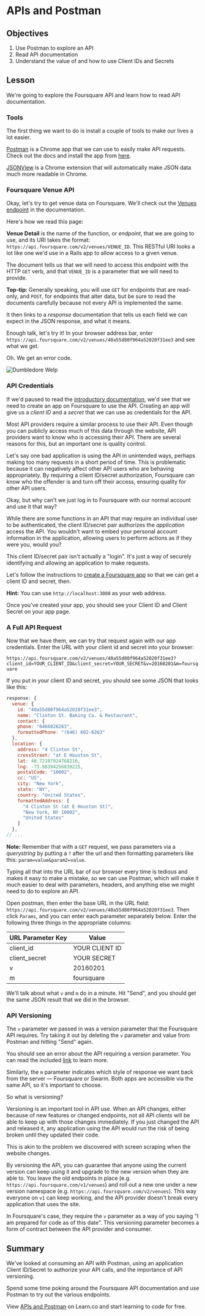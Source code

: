 # APIs and Postman

## Objectives

1. Use Postman to explore an API
2. Read API documentation
3. Understand the value of and how to use Client IDs and Secrets


## Lesson

We're going to explore the Foursquare API and learn how to read API documentation.

### Tools

The first thing we want to do is install a couple of tools to make our lives a lot easier.

[Postman](https://www.getpostman.com/) is a Chrome app that we can use to easily make API requests. Check out the docs and install the app from [here](https://www.getpostman.com/docs/).

[JSONView](https://chrome.google.com/webstore/detail/jsonview/chklaanhfefbnpoihckbnefhakgolnmc) is a Chrome extension that will automatically make JSON data much more readable in Chrome.

### Foursquare Venue API

Okay, let's try to get venue data on Foursquare. We'll check out the [Venues endpoint](https://developer.foursquare.com/docs/venues/venues) in the documentation.

Here's how we read this page:

**Venue Detail** is the name of the function, or *endpoint*, that we are going to use, and its URI takes the format: `https://api.foursquare.com/v2/venues/VENUE_ID`. This RESTful URI looks a lot like one we'd use in a Rails app to allow access to a given venue.

The document tells us that we will need to access this endpoint with the HTTP `GET` verb, and that `VENUE_ID` is a parameter that we will need to provide.

**Top-tip:** Generally speaking, you will use `GET` for endpoints that are read-only, and `POST`, for endpoints that alter data, but be sure to read the documents carefully because not every API is implemented the same.

It then links to a *response* documentation that tells us each field we can expect in the JSON response, and what it means.

Enough talk, let's try it! In your browser address bar, enter `https://api.foursquare.com/v2/venues/40a55d80f964a52020f31ee3` and see what we get.

Oh. We get an error code.

![Dumbledore Welp](http://i.giphy.com/tpwwhv1BLd31e.gif)

### API Credentials

If we'd paused to read the [introductory documentation](https://developer.foursquare.com/start), we'd see that we need to create an app on Foursquare to use the API. Creating an app will give us a *client ID* and a *secret* that we can use as credentials for the API.

Most API providers require a similar process to use their API. Even though you can publicly access much of this data through the website, API providers want to know who is accessing their API. There are several reasons for this, but an important one is quality control.

Let's say one bad application is using the API in unintended ways, perhaps making too many requests in a short period of time. This is problematic because it can negatively affect other API users who are behaving appropriately. By requiring a client ID/secret authorization, Foursquare can know who the offender is and turn off their access, ensuring quality for other API users.

Okay, but why can't we just log in to Foursquare with our normal account and use it that way?

While there are some functions in an API that may require an individual user to be authenticated, the client ID/secret pair authorizes the *application* access the API. You wouldn't want to embed your personal account information in the application, allowing users to perform actions as if they were you, would you?

This client ID/secret pair isn't actually a "login". It's just a way of securely identifying and allowing an application to make requests.

Let's follow the instructions to [create a Foursquare app](https://foursquare.com/developers/apps) so that we can get a client ID and secret, then.

**Hint:** You can use `http://localhost:3000` as your web address.

Once you've created your app, you should see your Client ID and Client Secret on your app page. 

### A Full API Request

Now that we have them, we can try that request again with our app credentials. Enter the URL with your client id and secret into your browser:

`https://api.foursquare.com/v2/venues/40a55d80f964a52020f31ee3?client_id=YOUR_CLIENT_ID&client_secret=YOUR_SECRET&v=20160201&m=foursquare`

If you put in your client ID and secret, you should see some JSON that looks like this:

```javascript
response: {
  venue: {
    id: "40a55d80f964a52020f31ee3",
    name: "Clinton St. Baking Co. & Restaurant",
    contact: {
    phone: "6466026263",
    formattedPhone: "(646) 602-6263"
  },
  location: {
    address: "4 Clinton St",
    crossStreet: "at E Houston St",
    lat: 40.72107924768216,
    lng: -73.98394256830215,
    postalCode: "10002",
    cc: "US",
    city: "New York",
    state: "NY",
    country: "United States",
    formattedAddress: [
      "4 Clinton St (at E Houston St)",
      "New York, NY 10002",
      "United States"
    ]
  },
// ...
```

**Note:** Remember that with a `GET` request, we pass parameters via a *querystring* by putting a `?` after the url and then formatting parameters like this: `param=value&param2=value`.

Typing all that into the URL bar of our browser every time is tedious and makes it easy to make a mistake, so we can use Postman, which will make it much easier to deal with parameters, headers, and anything else we might need to do to explore an API.

Open postman, then enter the base URL in the URL field: `https://api.foursquare.com/v2/venues/40a55d80f964a52020f31ee3`. Then click `Params`, and you can enter each parameter separately below. Enter the following three things in the appropriate columns:

| URL Parameter Key |     Value      |
|-------------------|----------------|
| client_id         | YOUR CLIENT ID |
| client_secret     | YOUR SECRET    |
| v                 | 20160201       |
| m                 | foursquare     |

We'll talk about what `v` and `m` do in a minute. Hit "Send", and you should get the same JSON result that we did in the browser. 

### API Versioning

The `v` parameter we passed in was a version parameter that the Foursquare API requires. Try taking it out by deleting the `v` parameter and value from Postman and hitting "Send" again.

You should see an error about the API requiring a version parameter. You can read the included [link](https://developer.foursquare.com/overview/versioning) to learn more.

Similarly, the `m` parameter indicates which style of response we want back from the server — Foursquare or Swarm. Both apps are accessible via the same API, so it's important to choose.

So what is versioning?

Versioning is an important tool in API use. When an API changes, either because of new features or changed endpoints, not all API clients will be able to keep up with those changes immediately. If you just changed the API and released it, any application using the API would run the risk of being broken until they updated their code.

This is akin to the problem we discovered with screen scraping when the website changes.

By versioning the API, you can guarantee that anyone using the current version can keep using it and upgrade to the new version when they are able to. You leave the old endpoints in place (e.g. `https://api.foursquare.com/v1/venues`) and roll out a new one under a new version namespace (e.g. `https://api.foursquare.com/v2/venues`). This way everyone on `v1` can keep working, and the API provider doesn't break every application that uses the site.

In Foursquare's case, they require the `v` parameter as a way of you saying "I am prepared for code as of this date". This versioning parameter becomes a form of contract between the API provider and consumer.

## Summary

We've looked at consuming an API with Postman, using an application Client ID/Secret to authorize your API calls, and the importance of API versioning.

Spend some time poking around the Foursquare API documentation and use Postman to try out the various endpoints.

<p data-visibility='hidden'>View <a href='https://learn.co/lessons/apis-and-postman'>APIs and Postman</a> on Learn.co and start learning to code for free.</p>

